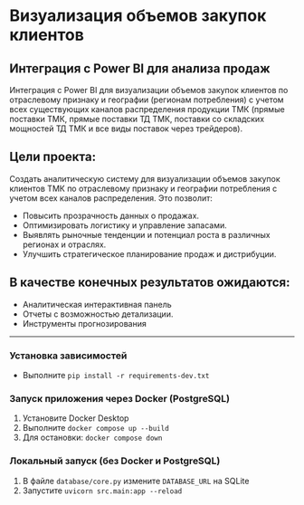 # Визуализация объемов закупок клиентов

## Интеграция с Power BI для анализа продаж

Интеграция с Power BI для визуализации объемов закупок клиентов по отраслевому признаку и географии (регионам потребления) с учетом всех существующих каналов распределения продукции ТМК (прямые поставки ТМК, прямые поставки ТД ТМК, поставки со складских мощностей ТД ТМК и все виды поставок через трейдеров).

## Цели проекта:
Создать аналитическую систему для визуализации объемов закупок клиентов ТМК по отраслевому признаку и географии
 потребления с учетом всех каналов распределения. Это позволит:
- Повысить прозрачность данных о продажах.
- Оптимизировать логистику и управление запасами.
- Выявлять рыночные тенденции и потенциал роста в различных регионах и отраслях.
- Улучшить стратегическое планирование продаж и дистрибуции.


## В качестве конечных результатов ожидаются:
- Аналитическая интерактивная панель
- Отчеты с возможностью детализации.
- Инструменты прогнозирования
---

### Установка зависимостей
- Выполните `pip install -r requirements-dev.txt`

### Запуск приложения через Docker (PostgreSQL)
1. Установите Docker Desktop
2. Выполните `docker compose up --build`
3. Для остановки: `docker compose down`

### Локальный запуск (без Docker и PostgreSQL)
1. В файле `database/core.py` измените `DATABASE_URL` на SQLite
2. Запустите `uvicorn src.main:app --reload`

